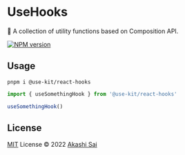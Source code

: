 # UseHooks

🦄 A collection of utility functions based on Composition API.

[![NPM version](https://img.shields.io/npm/v/@use-kit/react-hooks?color=a1b858&label=)](https://www.npmjs.com/package/@use-kit/react-hooks)

## Usage

```shell
pnpm i @use-kit/react-hooks
```

```ts
import { useSomethingHook } from '@use-kit/react-hooks'

useSomethingHook()
```

## License

[MIT]() License © 2022 [Akashi Sai](https://github.com/akashigakki)
